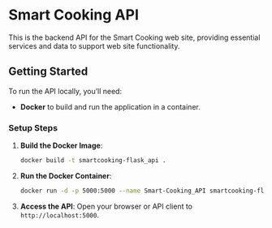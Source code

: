 # Smart Cooking API

This is the backend API for the Smart Cooking web site, providing essential services and data to support web site functionality.

## Getting Started

To run the API locally, you’ll need:

- **Docker** to build and run the application in a container.

### Setup Steps

1. **Build the Docker Image**:
   ```bash
   docker build -t smartcooking-flask_api .
   ```
2. **Run the Docker Container**:
   ```bash
   docker run -d -p 5000:5000 --name Smart-Cooking_API smartcooking-flask_api
   ```
3. **Access the API**:
   Open your browser or API client to `http://localhost:5000`.
